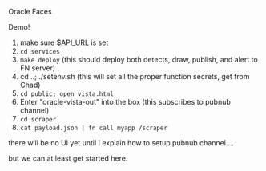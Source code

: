 Oracle Faces

Demo!

1.  make sure $API_URL is set
1. `cd services`
1. `make deploy` (this should deploy both detects, draw, publish, and alert to FN server)
1. cd ..; ./setenv.sh (this will set all the proper function secrets, get from
   Chad)
1. `cd public; open vista.html`
1. Enter "oracle-vista-out" into the box (this subscribes to pubnub channel)
1. `cd scraper`
1. `cat payload.json | fn call myapp /scraper`

there will be no UI yet until I explain how to setup pubnub channel....

but we can at least get started here.

